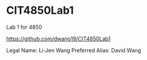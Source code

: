 # CIT4850Lab1
Lab 1 for 4850

https://github.com/dwang19/CIT4850Lab1

Legal Name: Li-Jen Wang
Preferred Alias: David Wang
